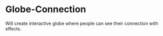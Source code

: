 # Globe-Connection
Will create interactive globe where people can see their connection with effects.
